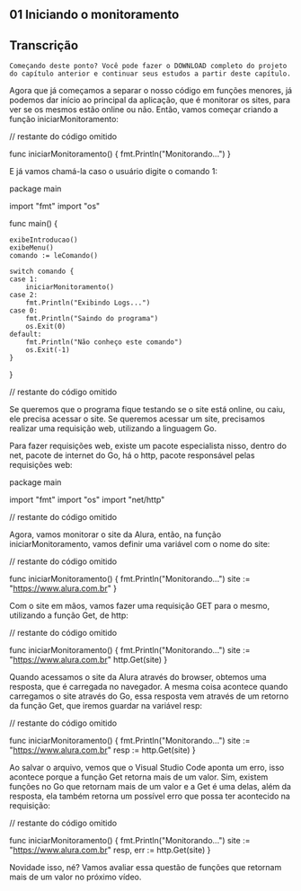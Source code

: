 ## 01 Iniciando o monitoramento

## Transcrição

    Começando deste ponto? Você pode fazer o DOWNLOAD completo do projeto do capítulo anterior e continuar seus estudos a partir deste capítulo.

Agora que já começamos a separar o nosso código em funções menores, já podemos dar início ao principal da aplicação, que é monitorar os sites, para ver se os mesmos estão online ou não. Então, vamos começar criando a função iniciarMonitoramento:

// restante do código omitido

func iniciarMonitoramento() {
    fmt.Println("Monitorando...")
}

E já vamos chamá-la caso o usuário digite o comando 1:

package main

import "fmt"
import "os"

func main() {

    exibeIntroducao()
    exibeMenu()
    comando := leComando()

    switch comando {
    case 1:
        iniciarMonitoramento()
    case 2:
        fmt.Println("Exibindo Logs...")
    case 0:
        fmt.Println("Saindo do programa")
        os.Exit(0)
    default:
        fmt.Println("Não conheço este comando")
        os.Exit(-1)
    }
}

// restante do código omitido

Se queremos que o programa fique testando se o site está online, ou caiu, ele precisa acessar o site. Se queremos acessar um site, precisamos realizar uma requisição web, utilizando a linguagem Go.

Para fazer requisições web, existe um pacote especialista nisso, dentro do net, pacote de internet do Go, há o http, pacote responsável pelas requisições web:

package main

import "fmt"
import "os"
import "net/http"

// restante do código omitido

Agora, vamos monitorar o site da Alura, então, na função iniciarMonitoramento, vamos definir uma variável com o nome do site:

// restante do código omitido

func iniciarMonitoramento() {
    fmt.Println("Monitorando...")
    site := "https://www.alura.com.br"
}

Com o site em mãos, vamos fazer uma requisição GET para o mesmo, utilizando a função Get, de http:

// restante do código omitido

func iniciarMonitoramento() {
    fmt.Println("Monitorando...")
    site := "https://www.alura.com.br"
    http.Get(site)
}

Quando acessamos o site da Alura através do browser, obtemos uma resposta, que é carregada no navegador. A mesma coisa acontece quando carregamos o site através do Go, essa resposta vem através de um retorno da função Get, que iremos guardar na variável resp:

// restante do código omitido

func iniciarMonitoramento() {
    fmt.Println("Monitorando...")
    site := "https://www.alura.com.br"
    resp := http.Get(site)
}

Ao salvar o arquivo, vemos que o Visual Studio Code aponta um erro, isso acontece porque a função Get retorna mais de um valor. Sim, existem funções no Go que retornam mais de um valor e a Get é uma delas, além da resposta, ela também retorna um possível erro que possa ter acontecido na requisição:

// restante do código omitido

func iniciarMonitoramento() {
    fmt.Println("Monitorando...")
    site := "https://www.alura.com.br"
    resp, err := http.Get(site)
}

Novidade isso, né? Vamos avaliar essa questão de funções que retornam mais de um valor no próximo vídeo.